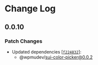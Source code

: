 # Change Log

## 0.0.10

### Patch Changes

- Updated dependencies
  [[`f224832`](https://github.com/wpmudev/sui-react/commit/f22483211b49a11e1e3c4dc6a424cf861e7ce4c4)]:
  - @wpmudev/sui-color-picker@0.0.2
